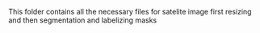 This folder contains all the necessary files for satelite image first resizing and then segmentation and labelizing masks
